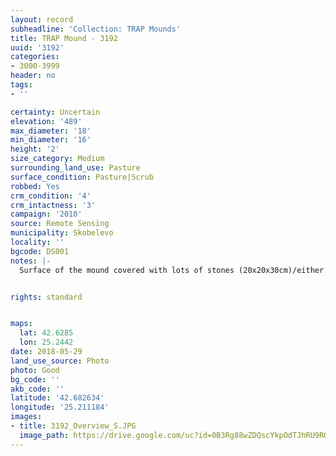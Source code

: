 ```yaml
---
layout: record
subheadline: 'Collection: TRAP Mounds'
title: TRAP Mound - 3192
uuid: '3192'
categories:
- 3000-3999
header: no
tags:
- ''

certainty: Uncertain
elevation: '489'
max_diameter: '18'
min_diameter: '16'
height: '2'
size_category: Medium
surrounding_land_use: Pasture
surface_condition: Pasture|Scrub
robbed: Yes
crm_condition: '4'
crm_intactness: '3'
campaign: '2010'
source: Remote Sensing
municipality: Skobelevo
locality: ''
bgcode: DS001
notes: |-
  Surface of the mound covered with lots of stones (20x20x30cm)/either from the surrounding pasture or from the mound.


rights: standard


maps:
  lat: 42.6285
  lon: 25.2442
date: 2018-05-29
land_use_source: Photo
photo: Good
bg_code: ''
akb_code: ''
latitude: '42.682634'
longitude: '25.211184'
images:
- title: 3192_Overview_S.JPG
  image_path: https://drive.google.com/uc?id=0B3Rg88wZDQscYkpOdTJhRU9RQ0U
---
```

